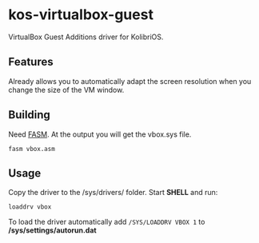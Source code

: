 # kos-virtualbox-guest

VirtualBox Guest Additions driver for KolibriOS.

## Features
Already allows you to automatically adapt the screen resolution when you change the size of the VM window.

## Building
Need [FASM](https://flatassembler.net/). At the output you will get the vbox.sys file.

`fasm vbox.asm`

## Usage
Copy the driver to the /sys/drivers/ folder. Start **SHELL** and run:

`loaddrv vbox`

To load the driver automatically add `/SYS/LOADDRV VBOX 1` to **/sys/settings/autorun.dat**
